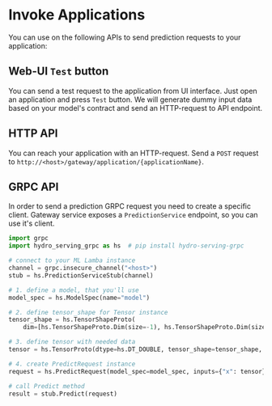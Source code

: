 # Invoke Applications

You can use on the following APIs to send prediction requests to your application:

## Web-UI `Test` button

You can send a test request to the application from UI interface. 
Just open an application and press `Test` button. 
We will generate dummy input data based on your model's contract and send an HTTP-request to API endpoint. 

## HTTP API

You can reach your application with an HTTP-request. 
Send a `POST` request to `http://<host>/gateway/application/{applicationName}`. 

## GRPC API

In order to send a prediction GRPC request you need to create a specific client.
Gateway service exposes a `PredictionService` endpoint, so you can use it's client.

```python
import grpc 
import hydro_serving_grpc as hs  # pip install hydro-serving-grpc

# connect to your ML Lamba instance
channel = grpc.insecure_channel("<host>")
stub = hs.PredictionServiceStub(channel)

# 1. define a model, that you'll use
model_spec = hs.ModelSpec(name="model")

# 2. define tensor_shape for Tensor instance
tensor_shape = hs.TensorShapeProto(
    dim=[hs.TensorShapeProto.Dim(size=-1), hs.TensorShapeProto.Dim(size=2)])

# 3. define tensor with needed data
tensor = hs.TensorProto(dtype=hs.DT_DOUBLE, tensor_shape=tensor_shape, double_val=[1,1,1,1])

# 4. create PredictRequest instance
request = hs.PredictRequest(model_spec=model_spec, inputs={"x": tensor})

# call Predict method
result = stub.Predict(request)
```
